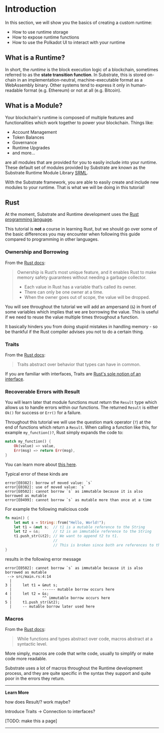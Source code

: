 Introduction
===

In this section, we will show you the basics of creating a custom runtime:

 - How to use runtime storage
 - How to expose runtime functions
 - How to use the Polkadot UI to interact with your runtime

## What is a Runtime?

In short, the *runtime* is the block execution logic of a blockchain, sometimes referred to as the **state transition function**. In Substrate, this is stored on-chain in an implementation-neutral, machine-executable format as a WebAssembly binary. Other systems tend to express it only in human-readable format (e.g. Ethereum) or not at all (e.g. Bitcoin).

## What is a Module?

Your blockchain's runtime is composed of multiple features and functionalities which work together to power your blockchain. Things like:

 - Account Management
 - Token Balances
 - Governance
 - Runtime Upgrades
 - and more...

are all modules that are provided for you to easily include into your runtime. These default set of modules provided by Substrate are known as the Substrate Runtime Module Library [SRML](https://github.com/paritytech/substrate/tree/master/srml).

With the Substrate framework, you are able to easily create and include new modules to your runtime. That is what we will be doing in this tutorial!

## Rust

At the moment, Substrate and Runtime development uses the [Rust programming language](https://www.parity.io/why-rust/).

This tutorial is **not** a course in learning Rust, but we should go over some of the basic differences you may encounter when following this guide compared to programming in other languages.

### Ownership and Borrowing

From the [Rust docs](https://doc.rust-lang.org/book/ownership.html):

> Ownership is Rust’s most unique feature, and it enables Rust to make memory safety guarantees without needing a garbage collector.
>
> - Each value in Rust has a variable that’s called its owner.
> - There can only be one owner at a time.
> - When the owner goes out of scope, the value will be dropped.

You will see throughout the tutorial we will add an ampersand (`&`) in front of some variables which implies that we are borrowing the value. This is useful if we need to reuse the value multiple times throughout a function.

It basically hinders you from doing stupid mistakes in handling memory - so be thankful if the Rust compiler advises you not to do a certain thing.

### Traits

From the [Rust docs](https://doc.rust-lang.org/book/traits.html):

> Traits abstract over behavior that types can have in common.

If you are familiar with interfaces, Traits are [Rust's sole notion of an interface](https://blog.rust-lang.org/2015/05/11/traits.html).

### Recoverable Errors with Result

You will learn later that module functions must return the `Result` type which allows us to handle errors within our functions. The returned `Result` is either `Ok()` for success or `Err()` for a failure. 

Throughout this tutorial we will use the question mark operator (`?`) at the end of functions which return a `Result`. When calling a function like this, for example `my_function()?`, Rust simply expands the code to:

```rust
match my_function() {
    Ok(value) => value,
    Err(msg) => return Err(msg),
}
```

You can learn more about [this here](https://doc.rust-lang.org/book/ch09-02-recoverable-errors-with-result.html).

Typical error of these kinds are

```
error[E0382]: borrow of moved value: `s`
error[E0382]: use of moved value: `s`
error[E0502]: cannot borrow `s` as immutable because it is also borrowed as mutable
error[E0499]: cannot borrow `s` as mutable more than once at a time
```

For example the following malicious code

```rust
fn main() {
    let mut s = String::from("Hello, World!");
    let t1 = &mut s;  // t1 is a mutable reference to the String
    let t2 = &s;      // t2 is an immutable reference to the String
    t1.push_str(&t2); // We want to append t2 to t1.
	                  //
	                  // This is broken since both are references to the same underlying string.
}
```

results in the following error message

```
error[E0502]: cannot borrow `s` as immutable because it is also borrowed as mutable
 --> src/main.rs:4:14
  |
3 |     let t1 = &mut s;
  |              ------ mutable borrow occurs here
4 |     let t2 = &s;
  |              ^^ immutable borrow occurs here
5 |     t1.push_str(&t2);
  |     -- mutable borrow later used here
```

### Macros

From the [Rust docs](https://doc.rust-lang.org/book/macros.html):

> While functions and types abstract over code, macros abstract at a syntactic level.

More simply, macros are code that write code, usually to simplify or make code more readable.

Substrate uses a lot of macros throughout the Runtime development process, and they are quite specific in the syntax they support and quite poor in the errors they return.

---
**Learn More**

 how does Result/? work maybe?

 Introduce Traits -> Connection to interfaces?

[TODO: make this a page]

---
